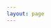 ```yaml
---
layout: page
---
```


<script setup>
import WebsiteList from '../components/WebsiteList.vue'
import {websiteDataList} from "../common/website.js";
</script>

<!-- # 常用网站 -->

<WebsiteList :websiteData="websiteDataList" />

